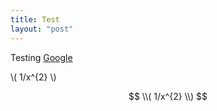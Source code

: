 ```yaml
---
title: Test
layout: "post"
---
```


Testing [Google](http://google.com)


\\( 1/x^{2} \\)

$$
\\( 1/x^{2} \\)
$$
